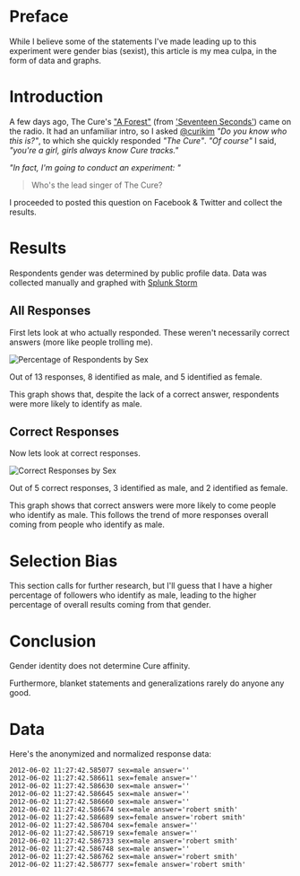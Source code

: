 Preface
=======
While I believe some of the statements I've made leading up to this experiment 
were gender bias (sexist), this article is my mea culpa, in the form of data 
and graphs.

Introduction
============
A few days ago, The Cure's ["A Forest"](http://www.youtube.com/watch?v=7ZwVgQ4Wq7E) 
(from ['Seventeen Seconds'](http://en.wikipedia.org/wiki/Seventeen_Seconds)) 
came on the radio. It had an unfamiliar intro, so I asked 
[@curikim](twitter.com/curikim) *"Do you know who this is?"*, to which she 
quickly responded *"The Cure"*. *"Of course"* I said, *"you're a girl, girls 
always know Cure tracks."* 

*"In fact, I'm going to conduct an experiment: "*
> Who's the lead singer of The Cure?

I proceeded to posted this question on Facebook & Twitter and collect the results. 

Results
=======
Respondents gender was determined by public profile data. Data was collected
manually and graphed with [Splunk Storm](https://www.splunkstorm.com/)

All Responses
-------------
First lets look at who actually responded. These weren't necessarily correct 
answers (more like people trolling me).

![Percentage of Respondents by Sex](http://dl.dropbox.com/u/4036736/Screenshots/06fh.png)

Out of 13 responses, 8 identified as male, and 5 identified as female.

This graph shows that, despite the lack of a correct answer, respondents were
more likely to identify as male.

Correct Responses
-----------------
Now lets look at correct responses.

![Correct Responses by Sex](https://dl.dropbox.com/u/4036736/Screenshots/inwn.png)

Out of 5 correct responses, 3 identified as male, and 2 identified as female.

This graph shows that correct answers were more likely to come people who 
identify as male. This follows the trend of more responses overall coming from
people who identify as male.

Selection Bias
==============
This section calls for further research, but I'll guess that I have a higher
percentage of followers who identify as male, leading to the higher percentage
of overall results coming from that gender.

Conclusion
==========
Gender identity does not determine Cure affinity.

Furthermore, blanket statements and generalizations rarely do anyone any good.

Data
====
Here's the anonymized and normalized response data:

	2012-06-02 11:27:42.585077 sex=male answer=''
	2012-06-02 11:27:42.586611 sex=female answer=''
	2012-06-02 11:27:42.586630 sex=male answer=''
	2012-06-02 11:27:42.586645 sex=male answer=''
	2012-06-02 11:27:42.586660 sex=male answer=''
	2012-06-02 11:27:42.586674 sex=male answer='robert smith'
	2012-06-02 11:27:42.586689 sex=female answer='robert smith'
	2012-06-02 11:27:42.586704 sex=female answer=''
	2012-06-02 11:27:42.586719 sex=female answer=''
	2012-06-02 11:27:42.586733 sex=male answer='robert smith'
	2012-06-02 11:27:42.586748 sex=male answer=''
	2012-06-02 11:27:42.586762 sex=male answer='robert smith'
	2012-06-02 11:27:42.586777 sex=female answer='robert smith'

